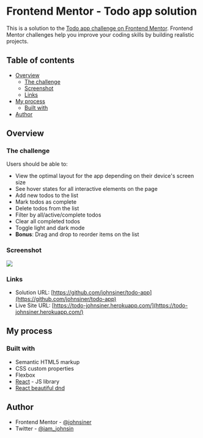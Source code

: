 # Frontend Mentor - Todo app solution

This is a solution to the [Todo app challenge on Frontend Mentor](https://www.frontendmentor.io/challenges/todo-app-Su1_KokOW). Frontend Mentor challenges help you improve your coding skills by building realistic projects.

## Table of contents

-  [Overview](#overview)
   -  [The challenge](#the-challenge)
   -  [Screenshot](#screenshot)
   -  [Links](#links)
-  [My process](#my-process)
   -  [Built with](#built-with)
-  [Author](#author)

## Overview

### The challenge

Users should be able to:

-  View the optimal layout for the app depending on their device's screen size
-  See hover states for all interactive elements on the page
-  Add new todos to the list
-  Mark todos as complete
-  Delete todos from the list
-  Filter by all/active/complete todos
-  Clear all completed todos
-  Toggle light and dark mode
-  **Bonus**: Drag and drop to reorder items on the list

### Screenshot

![](./screenshot.jpg)

### Links

-  Solution URL: [https://github.com/johnsiner/todo-app](https://github.com/johnsiner/todo-app)
-  Live Site URL: [https://todo-johnsiner.herokuapp.com/](https://todo-johnsiner.herokuapp.com/)

## My process

### Built with

-  Semantic HTML5 markup
-  CSS custom properties
-  Flexbox
-  [React](https://reactjs.org/) - JS library
-  [React beautiful dnd](https://www.npmjs.com/package/react-beautiful-dnd)

## Author

-  Frontend Mentor - [@johnsiner](https://www.frontendmentor.io/profile/johnsiner)
-  Twitter - [@iam_johnsin](https://www.twitter.com/iam_johnsin)
